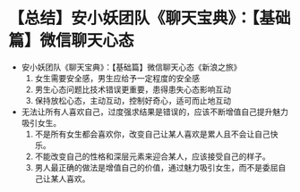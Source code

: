 # 【总结】安小妖团队《聊天宝典》：【基础篇】微信聊天心态

-   安小妖团队《聊天宝典》：【基础篇】微信聊天心态《新浪之旅》
    1.  女生需要安全感，男生应给予一定程度的安全感
    2.  男生心态问题比技术错误更重要，患得患失心态影响互动
    3.  保持放松心态，主动互动，控制好奇心，适可而止地互动
-   无法让所有人喜欢自己，过度强求结果是错误的，应该不断增值自己提升魅力吸引女生。
    1.  不是所有女生都会喜欢你，改变自己让某人喜欢是累人且不会让自己快乐。
    2.  不能改变自己的性格和深层元素来迎合某人，应该接受自己的样子。
    3.  男人最正确的做法是增值自己的价值，通过魅力吸引女生，而不是委屈自己让某人喜欢。